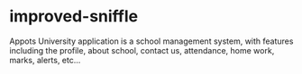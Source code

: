 # improved-sniffle
Appots University application is a school management system, with features including the profile, about school, contact us, attendance, home work, marks, alerts, etc...

